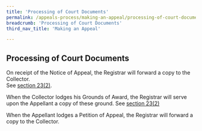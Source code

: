 ```yaml
---
title: 'Processing of Court Documents'
permalink: /appeals-process/making-an-appeal/processing-of-court-documents
breadcrumb: 'Processing of Court Documents'
third_nav_title: 'Making an Appeal'

---
```


Processing of Court Documents
---

On receipt of the Notice of Appeal, the Registrar will forward a copy to the Collector.<br>See [section 23(2)](https://sso.agc.gov.sg/Act/LAA1966?ProvIds=pr23-#pr23-).

When the Collector lodges his Grounds of Award, the Registrar will serve upon the Appellant a copy of these ground. See [section 23(2)](https://sso.agc.gov.sg/Act/LAA1966?ProvIds=pr23-#pr23-)

When the Appellant lodges a Petition of Appeal, the Registrar will forward a copy to the Collector.

